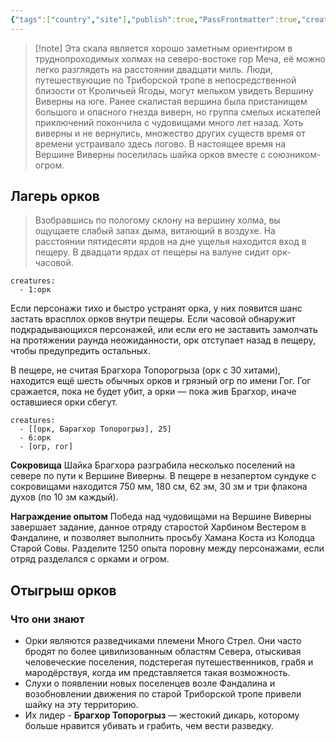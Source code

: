 ```yaml
---
{"tags":["country","site"],"publish":true,"PassFrontmatter":true,"created":"2025-04-02T15:12:45.537+03:00","updated":"2025-04-02T17:53:04.291+03:00"}
---
```



> [!note] Эта скала является хорошо заметным ориентиром в труднопроходимых холмах на северо-востоке гор Меча, её можно легко разглядеть на расстоянии двадцати миль. Люди, путешествующие по Триборской тропе в непосредственной близости от Кроличьей Ягоды, могут мельком увидеть Вершину Виверны на юге. Ранее скалистая вершина была пристанищем большого и опасного гнезда виверн, но группа смелых искателей приключений покончила с чудовищами много лет назад. Хоть виверны и не вернулись, множество других существ время от времени устраивало здесь логово. В настоящее время на Вершине Виверны поселилась шайка орков вместе с союзником-огром.


## Лагерь орков 

>Взобравшись по пологому склону на вершину холма, вы ощущаете слабый запах дыма, витающий в воздухе. На расстоянии пятидесяти ярдов на дне ущелья находится вход в пещеру. В двадцати ярдах от пещеры на валуне сидит орк-часовой.


``` encounter
creatures:
  - 1:орк
```


Если персонажи тихо и быстро устранят орка, у них появится шанс застать врасплох орков внутри пещеры. Если часовой обнаружит подкрадывающихся персонажей, или если его не заставить замолчать на протяжении раунда неожиданности, орк отступает назад в пещеру, чтобы предупредить остальных.

В пещере, не считая Брагхора Топорогрыза (орк с 30 хитами), находится ещё шесть обычных орков и грязный огр по имени Гог. Гог сражается, пока не будет убит, а орки — пока жив Брагхор, иначе оставшиеся орки сбегут.



``` encounter
creatures:
  - [[орк, Барагхор Топорогрыз], 25]
  - 6:орк
  - [огр, гог]
```


**Сокровища** 
Шайка Брагхора разграбила несколько поселений на севере по пути к Вершине Виверны. В пещере в незапертом сундуке с сокровищами находится 750 мм, 180 см, 62 эм, 30 зм и три флакона духов (по 10 зм каждый).

**Награждение опытом** 
Победа над чудовищами на Вершине Виверны завершает задание, данное отряду старостой Харбином Вестером в Фандалине, и позволяет выполнить просьбу Хамана Коста из Колодца Старой Совы. Разделите 1250 опыта поровну между персонажами, если отряд разделался с орками и огром.

## Отыгрыш орков

### Что они знают
- Орки являются разведчиками племени Много Стрел. Они часто бродят по более цивилизованным областям Севера, отыскивая человеческие поселения, подстерегая путешественников, грабя и мародёрствуя, когда им представляется такая возможность.
- Слухи о появлении новых поселенцев возле Фандалина и возобновлении движения по старой Триборской тропе привели шайку на эту территорию. 
- Их лидер - **Брагхор Топорогрыз** — жестокий дикарь, которому больше нравится убивать и грабить, чем вести разведку. 
